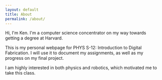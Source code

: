 ```yaml
---
layout: default
title: About
permalink: /about/
---
```

Hi, I'm Ken. I'm a computer science concentrator on my way towards getting a degree at Harvard.

This is my personal webpage for PHYS S-12: Introduction to Digital Fabrication. I will use it to document my assignments, as well as my progress on my final project.

I am highly interested in both physics and robotics, which motivated me to take this class.
